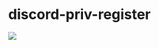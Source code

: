 # discord-priv-register


<img src="https://cdn.discordapp.com/attachments/959198147773612123/1294036627294785546/image.png?ex=67098d05&is=67083b85&hm=54cfcfff96a1a8094af2e06e419761bd2258bdef48de847621053cfbbb9be28e&">
